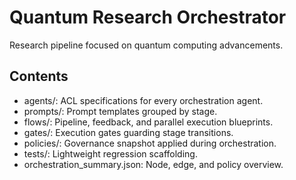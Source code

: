 # Quantum Research Orchestrator

Research pipeline focused on quantum computing advancements.

## Contents
- agents/: ACL specifications for every orchestration agent.
- prompts/: Prompt templates grouped by stage.
- flows/: Pipeline, feedback, and parallel execution blueprints.
- gates/: Execution gates guarding stage transitions.
- policies/: Governance snapshot applied during orchestration.
- tests/: Lightweight regression scaffolding.
- orchestration_summary.json: Node, edge, and policy overview.
